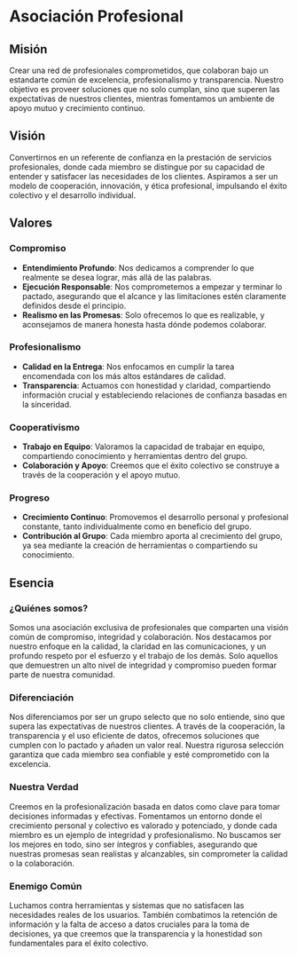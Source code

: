 # Asociación Profesional

## Misión
Crear una red de profesionales comprometidos, que colaboran bajo un estandarte común de excelencia, profesionalismo y transparencia. Nuestro objetivo es proveer soluciones que no solo cumplan, sino que superen las expectativas de nuestros clientes, mientras fomentamos un ambiente de apoyo mutuo y crecimiento continuo.

## Visión
Convertirnos en un referente de confianza en la prestación de servicios profesionales, donde cada miembro se distingue por su capacidad de entender y satisfacer las necesidades de los clientes. Aspiramos a ser un modelo de cooperación, innovación, y ética profesional, impulsando el éxito colectivo y el desarrollo individual.

## Valores

### Compromiso
- **Entendimiento Profundo**: Nos dedicamos a comprender lo que realmente se desea lograr, más allá de las palabras.
- **Ejecución Responsable**: Nos comprometemos a empezar y terminar lo pactado, asegurando que el alcance y las limitaciones estén claramente definidos desde el principio.
- **Realismo en las Promesas**: Solo ofrecemos lo que es realizable, y aconsejamos de manera honesta hasta dónde podemos colaborar.

### Profesionalismo
- **Calidad en la Entrega**: Nos enfocamos en cumplir la tarea encomendada con los más altos estándares de calidad.
- **Transparencia**: Actuamos con honestidad y claridad, compartiendo información crucial y estableciendo relaciones de confianza basadas en la sinceridad.

### Cooperativismo
- **Trabajo en Equipo**: Valoramos la capacidad de trabajar en equipo, compartiendo conocimiento y herramientas dentro del grupo.
- **Colaboración y Apoyo**: Creemos que el éxito colectivo se construye a través de la cooperación y el apoyo mutuo.

### Progreso
- **Crecimiento Continuo**: Promovemos el desarrollo personal y profesional constante, tanto individualmente como en beneficio del grupo.
- **Contribución al Grupo**: Cada miembro aporta al crecimiento del grupo, ya sea mediante la creación de herramientas o compartiendo su conocimiento.

## Esencia

### ¿Quiénes somos?
Somos una asociación exclusiva de profesionales que comparten una visión común de compromiso, integridad y colaboración. Nos destacamos por nuestro enfoque en la calidad, la claridad en las comunicaciones, y un profundo respeto por el esfuerzo y el trabajo de los demás. Solo aquellos que demuestren un alto nivel de integridad y compromiso pueden formar parte de nuestra comunidad.

### Diferenciación
Nos diferenciamos por ser un grupo selecto que no solo entiende, sino que supera las expectativas de nuestros clientes. A través de la cooperación, la transparencia y el uso eficiente de datos, ofrecemos soluciones que cumplen con lo pactado y añaden un valor real. Nuestra rigurosa selección garantiza que cada miembro sea confiable y esté comprometido con la excelencia.

### Nuestra Verdad
Creemos en la profesionalización basada en datos como clave para tomar decisiones informadas y efectivas. Fomentamos un entorno donde el crecimiento personal y colectivo es valorado y potenciado, y donde cada miembro es un ejemplo de integridad y profesionalismo. No buscamos ser los mejores en todo, sino ser íntegros y confiables, asegurando que nuestras promesas sean realistas y alcanzables, sin comprometer la calidad o la colaboración.

### Enemigo Común
Luchamos contra herramientas y sistemas que no satisfacen las necesidades reales de los usuarios. También combatimos la retención de información y la falta de acceso a datos cruciales para la toma de decisiones, ya que creemos que la transparencia y la honestidad son fundamentales para el éxito colectivo.
